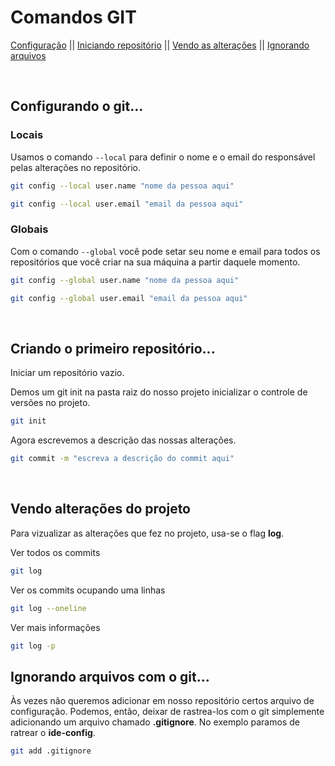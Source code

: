<h1>Comandos GIT</h1>

[Configuração](#configurando-o-git) ||
[Iniciando repositório](#criando-o-primeiro-repositório) ||
[Vendo as alterações](#vendo-alterações-do-projeto) ||
[Ignorando arquivos](#ignorando-arquivos-com-o-git)

<br>

## Configurando o git...

### Locais

Usamos o comando <code>--local</code> para definir o nome e o email do responsável pelas alterações no repositório.

```bash
git config --local user.name "nome da pessoa aqui"
```

```bash
git config --local user.email "email da pessoa aqui"
```

### Globais

Com o comando <code>--global</code> você pode setar seu nome e email para todos os repositórios que você criar na sua máquina a partir daquele momento.

```bash
git config --global user.name "nome da pessoa aqui"
```

```bash
git config --global user.email "email da pessoa aqui"
```

<br>

## Criando o primeiro repositório...

Iniciar um repositório vazio.

Demos um git init na pasta raiz do nosso projeto inicializar o controle de versões no projeto.

```bash
git init
```

Agora escrevemos a descrição das nossas alterações.

```bash
git commit -m "escreva a descrição do commit aqui"
```

<br>

## Vendo alterações do projeto

Para vizualizar as alterações que fez no projeto, usa-se o flag <b>log</b>.

Ver todos os commits

```bash
git log
```

Ver os commits ocupando uma linhas

```bash
git log --oneline
```

Ver mais informações

```bash
git log -p
```

## Ignorando arquivos com o git...

Às vezes não queremos adicionar em nosso repositório certos arquivo de configuração. Podemos, então, deixar de rastrea-los com o git simplemente adicionando um arquivo chamado <b>.gitignore</b>. No exemplo paramos de ratrear o <b>ide-config</b>.

```bash
git add .gitignore
```
